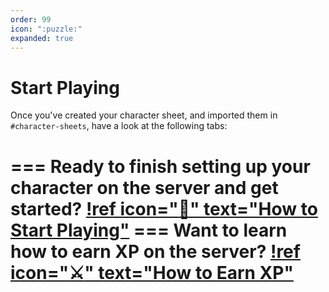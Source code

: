 ```yaml
---
order: 99
icon: ":puzzle:"
expanded: true
---
```

# Start Playing

Once you've created your character sheet, and imported them in `#character-sheets`, have a look at the following tabs:

=== Ready to finish setting up your character on the server and get started?
[!ref icon=":game_die:" text="How to Start Playing"](start-playing.md)
=== Want to learn how to earn XP on the server?
[!ref icon=":crossed_swords:" text="How to Earn XP"](earn-xp.md)
===
